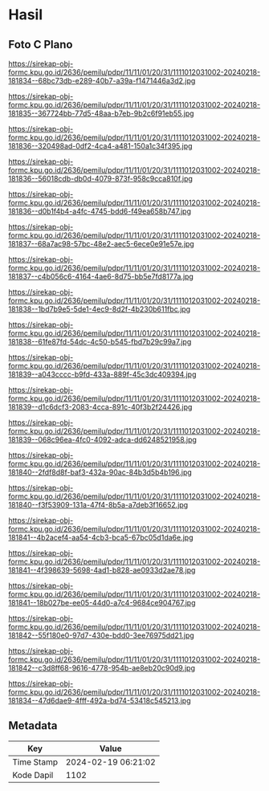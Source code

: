 # Hasil

## Foto C Plano

https://sirekap-obj-formc.kpu.go.id/2636/pemilu/pdpr/11/11/01/20/31/1111012031002-20240218-181834--68bc73db-e289-40b7-a39a-f1471446a3d2.jpg

https://sirekap-obj-formc.kpu.go.id/2636/pemilu/pdpr/11/11/01/20/31/1111012031002-20240218-181835--367724bb-77d5-48aa-b7eb-9b2c6f91eb55.jpg

https://sirekap-obj-formc.kpu.go.id/2636/pemilu/pdpr/11/11/01/20/31/1111012031002-20240218-181836--320498ad-0df2-4ca4-a481-150a1c34f395.jpg

https://sirekap-obj-formc.kpu.go.id/2636/pemilu/pdpr/11/11/01/20/31/1111012031002-20240218-181836--56018cdb-db0d-4079-873f-958c9cca810f.jpg

https://sirekap-obj-formc.kpu.go.id/2636/pemilu/pdpr/11/11/01/20/31/1111012031002-20240218-181836--d0b1f4b4-a4fc-4745-bdd6-f49ea658b747.jpg

https://sirekap-obj-formc.kpu.go.id/2636/pemilu/pdpr/11/11/01/20/31/1111012031002-20240218-181837--68a7ac98-57bc-48e2-aec5-6ece0e91e57e.jpg

https://sirekap-obj-formc.kpu.go.id/2636/pemilu/pdpr/11/11/01/20/31/1111012031002-20240218-181837--c4b056c6-4164-4ae6-8d75-bb5e7fd8177a.jpg

https://sirekap-obj-formc.kpu.go.id/2636/pemilu/pdpr/11/11/01/20/31/1111012031002-20240218-181838--1bd7b9e5-5de1-4ec9-8d2f-4b230b611fbc.jpg

https://sirekap-obj-formc.kpu.go.id/2636/pemilu/pdpr/11/11/01/20/31/1111012031002-20240218-181838--61fe87fd-54dc-4c50-b545-fbd7b29c99a7.jpg

https://sirekap-obj-formc.kpu.go.id/2636/pemilu/pdpr/11/11/01/20/31/1111012031002-20240218-181839--a043cccc-b9fd-433a-889f-45c3dc409394.jpg

https://sirekap-obj-formc.kpu.go.id/2636/pemilu/pdpr/11/11/01/20/31/1111012031002-20240218-181839--d1c6dcf3-2083-4cca-891c-40f3b2f24426.jpg

https://sirekap-obj-formc.kpu.go.id/2636/pemilu/pdpr/11/11/01/20/31/1111012031002-20240218-181839--068c96ea-4fc0-4092-adca-dd6248521958.jpg

https://sirekap-obj-formc.kpu.go.id/2636/pemilu/pdpr/11/11/01/20/31/1111012031002-20240218-181840--2fdf8d8f-baf3-432a-90ac-84b3d5b4b196.jpg

https://sirekap-obj-formc.kpu.go.id/2636/pemilu/pdpr/11/11/01/20/31/1111012031002-20240218-181840--f3f53909-131a-47f4-8b5a-a7deb3f16652.jpg

https://sirekap-obj-formc.kpu.go.id/2636/pemilu/pdpr/11/11/01/20/31/1111012031002-20240218-181841--4b2acef4-aa54-4cb3-bca5-67bc05d1da6e.jpg

https://sirekap-obj-formc.kpu.go.id/2636/pemilu/pdpr/11/11/01/20/31/1111012031002-20240218-181841--4f398639-5698-4ad1-b828-ae0933d2ae78.jpg

https://sirekap-obj-formc.kpu.go.id/2636/pemilu/pdpr/11/11/01/20/31/1111012031002-20240218-181841--18b027be-ee05-44d0-a7c4-9684ce904767.jpg

https://sirekap-obj-formc.kpu.go.id/2636/pemilu/pdpr/11/11/01/20/31/1111012031002-20240218-181842--55f180e0-97d7-430e-bdd0-3ee76975dd21.jpg

https://sirekap-obj-formc.kpu.go.id/2636/pemilu/pdpr/11/11/01/20/31/1111012031002-20240218-181842--c3d8ff68-9616-4778-954b-ae8eb20c90d9.jpg

https://sirekap-obj-formc.kpu.go.id/2636/pemilu/pdpr/11/11/01/20/31/1111012031002-20240218-181834--47d6dae9-4fff-492a-bd74-53418c545213.jpg


## Metadata

| Key        | Value               |
| ---------- | ------------------- |
| Time Stamp | 2024-02-19 06:21:02 |
| Kode Dapil | 1102                |



